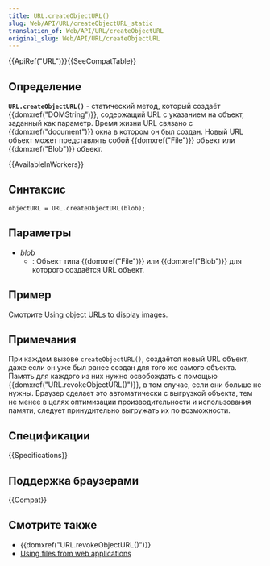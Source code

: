 ```yaml
---
title: URL.createObjectURL()
slug: Web/API/URL/createObjectURL_static
translation_of: Web/API/URL/createObjectURL
original_slug: Web/API/URL/createObjectURL
---
```


{{ApiRef("URL")}}{{SeeCompatTable}}

## Определение

**`URL.createObjectURL()`** - статический метод, который создаёт {{domxref("DOMString")}}, содержащий URL с указанием на объект, заданный как параметр. Время жизни URL связано с {{domxref("document")}} окна в котором он был создан. Новый URL объект может представлять собой {{domxref("File")}} объект или {{domxref("Blob")}} объект.

{{AvailableInWorkers}}

## Синтаксис

```
objectURL = URL.createObjectURL(blob);
```

## Параметры

- _blob_
  - : Объект типа {{domxref("File")}} или {{domxref("Blob")}} для которого создаётся URL объект.

## Пример

Смотрите [Using object URLs to display images](/ru/docs/Using_files_from_web_applications#Example_Using_object_URLs_to_display_images).

## Примечания

При каждом вызове `createObjectURL()`, создаётся новый URL объект, даже если он уже был ранее создан для того же самого объекта. Память для каждого из них нужно освобождать с помощью {{domxref("URL.revokeObjectURL()")}}, в том случае, если они больше не нужны. Браузер сделает это автоматически с выгрузкой объекта, тем не менее в целях оптимизации производительности и использования памяти, следует принудительно выгружать их по возможности.

## Спецификации

{{Specifications}}

## Поддержка браузерами

{{Compat}}

## Смотрите также

- {{domxref("URL.revokeObjectURL()")}}
- [Using files from web applications](/ru/docs/Using_files_from_web_applications)
